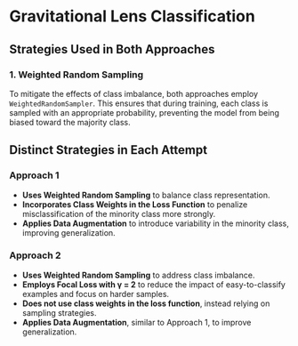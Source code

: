 # Gravitational Lens Classification

## Strategies Used in Both Approaches

### 1. Weighted Random Sampling
To mitigate the effects of class imbalance, both approaches employ `WeightedRandomSampler`. This ensures that during training, each class is sampled with an appropriate probability, preventing the model from being biased toward the majority class.

## Distinct Strategies in Each Attempt

### Approach 1
- **Uses Weighted Random Sampling** to balance class representation.
- **Incorporates Class Weights in the Loss Function** to penalize misclassification of the minority class more strongly.
- **Applies Data Augmentation** to introduce variability in the minority class, improving generalization.

### Approach 2
- **Uses Weighted Random Sampling** to address class imbalance.
- **Employs Focal Loss with γ = 2** to reduce the impact of easy-to-classify examples and focus on harder samples.
- **Does not use class weights in the loss function**, instead relying on sampling strategies.
- **Applies Data Augmentation**, similar to Approach 1, to improve generalization.


